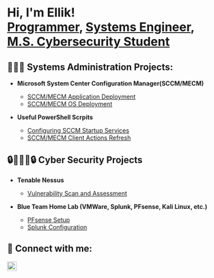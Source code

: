 <h1>Hi, I'm Ellik! <br/><a href="https://github.com/ellikt1">Programmer</a>, <a href="https://www.linkedin.com/in/ellik-trotman-a575581ba">Systems Engineer</a>, <a href="https://www.linkedin.com/in/ellik-trotman-a575581ba">M.S. Cybersecurity Student</a></h1>

<h2>👨🏿‍💻 Systems Administration Projects:</h2>

- <b>Microsoft System Center Configuration Manager(SCCM/MECM)</b>
  - [SCCM/MECM Application Deployment](https://github.com/ellikt1/SCCM-MECM-Application-Deployment.git)
  - [SCCM/MECM OS Deployment](https://github.com/ellikt1/SCCM-MECM-OS-Deployment.git)

- <b>Useful PowerShell Scrpits</b>
  - [Configuring SCCM Startup Services](https://github.com/ellikt1/Configuring-SCCM-Startup-Services.git)
  - [SCCM/MECM Client Actions Refresh ](https://github.com/ellikt1/Configuration-Manager-Client-Actions.git)


<h2>🔒👨🏿‍💻🔒 Cyber Security Projects</h2>

- <b>Tenable Nessus</b>
  - [Vulnerability Scan and Assessment](https://github.com/ellikt1/Vulnerability-Scan-Assessments.git)

- <b>Blue Team Home Lab (VMWare, Splunk, PFsense, Kali Linux, etc.)</b>
  - [PFsense Setup]()
  - [Splunk Configuration]()


<h2> 🤳 Connect with me:</h2>


[<img align="left" alt="EllikTrotman | LinkedIn" width="22px" src="https://cdn.jsdelivr.net/npm/simple-icons@v3/icons/linkedin.svg" />][linkedin]



[linkedin]: https://www.linkedin.com/in/ellik-trotman-a575581ba

<!--
**Ellikt1/Ellikt1** is a ✨ _special_ ✨ repository because its `README.md` (this file) appears on your GitHub profile.

Here are some ideas to get you started:

- 🔭 I’m currently working on ...
- 🌱 I’m currently learning ...
- 👯 I’m looking to collaborate on ...
- 🤔 I’m looking for help with ...
- 💬 Ask me about ...
- 📫 How to reach me: ...
- 😄 Pronouns: ...
- ⚡ Fun fact: ...
-->

